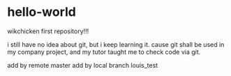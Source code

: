 # hello-world
wikchicken first repository!!!

i still have no idea about git, but i keep learning it. 
cause git shall be used in my company project, and my tutor taught me to check code via git.

add by remote master
add by local branch louis_test
